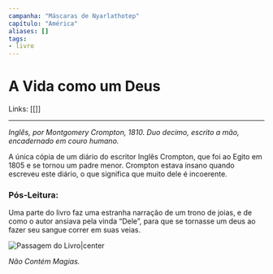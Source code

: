 ```yaml
---
campanha: "Máscaras de Nyarlathotep"
capítulo: "América"
aliases: []
tags: 
- livro
---
```


# A Vida como um Deus

Links: [[]]

---
*Inglês, por Montgomery Crompton, 1810. Duo decimo, escrito a mão, encadernado em couro humano.*

A única cópia de um diário do escritor Inglês Crompton, que foi ao Egito em 1805 e se tornou um padre menor. Crompton estava insano quando escreveu este diário, o que significa que muito dele é incoerente.

### **Pós-Leitura**: 
Uma parte do livro faz uma estranha narração de um trono de joias, e de como o autor ansiava pela vinda “Dele”, para que se tornasse um deus ao fazer seu sangue correr em suas veias. 

![Passagem do Livro|center](https://lh4.googleusercontent.com/6v_o-5oYK0u2qmGizVQFE4SKQWpFkQHHM9hsDktxmb4tdRg6TLSj4uwqZPLhwsLSY4yfXm1aM6OJIHGvpTHOc0zdEyBZ37l0hACjDNbuUOo3DpTqu2g2b2tJ_oBHbN1uXKO5eJT0B8gWhSZQhpuxbr8iRrwkJieW9Dj-IHFgXepOeyHbEQAoT70BqOE1pEa7eLMarw)

*Não Contém Magias.*